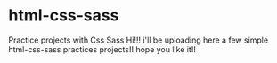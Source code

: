 # html-css-sass
Practice projects with Css Sass
Hi!!! i'll be uploading here a few simple html-css-sass practices projects!! hope you like it!! 
